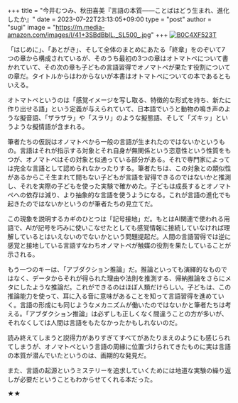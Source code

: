 +++
title = "今井むつみ、秋田喜美『言語の本質——ことばはどう生まれ、進化したか』"
date = 2023-07-22T23:13:05+09:00
type = "post"
author = "sugi"
image = "https://m.media-amazon.com/images/I/41+3SBdBblL._SL500_.jpg"
+++
<a href="https://www.amazon.co.jp/dp/B0C4XF523T/?tag=chezugi-22" target="_blank" class="alignleft"><img src="https://m.media-amazon.com/images/I/41+3SBdBblL._SL500_.jpg" alt="B0C4XF523T" border="0" /></a>

「はじめに」、「あとがき」、そして全体のまとめにあたる「終章」をのぞいて7つの章から構成されているが、そのうち最初の3つの章はオトマトペについて書かれていて、その次の章も子どもの言語習得でオノマトペが果たす役割についての章だ。タイトルからはわからないが本書はオトマトペについての本であるともいえる。

オトマトペというのは「感覚イメージを写し取る、特徴的な形式を持ち、新たに作り出せる語」という定義が与えられていて、日本語でいうと動物の鳴き声のような擬音語、「ザラザラ」や「スラリ」のような擬態語、そして「ズキッ」というような擬情語が含まれる。

筆者たちの仮説はオノマトペから一般の言語が生まれたのではないかというもの。言語はそれが指示する対象とそれ自身が無関係という恣意性という性質をもつが、オノマトペはその対象と似通っている部分がある。それで専門家によっては完全な言語として認められなかったりする。筆者たちは、この対象との類似性があるからこそ生まれて間もない子どもが言語を習得できるのではないかと推測し、それを実際の子どもを使った実験で確かめた。子どもは成長するとオノマトペへの依存は減り、より抽象的な言語を使うようになる。これが言語の進化でも起きたのではないかというのが筆者たちの見立てだ。

この現象を説明するカギのひとつは「記号接地」だ。もとはAI関連で使われる用語で、AIが記号を巧みに使いこなせたとしても感覚情報に接続していなければ理解しているとはいえないのでないかという問題提起だ。人間の言語習得では逆に感覚と接地している言語すなわちオノマトペが触媒の役割を果たしていることが示される。

もう一つのキーは、「アブダクション推論」だ。推論といっても演繹的なものではなく、データからそれが得られた理由や法則を推測する、帰納推論をさらにメタにしたような推論だ。これができるのはほぼ人類だけらしい。子どもは、この推論能力を使って、耳に入る音に意味があることを知って言語習得を進めていく。言語の形成にも同じようなメカニズムが働いたのではないかと筆者たちは考える。「アブダクション推論」は必ずしも正しくなく間違うことの方が多いが、それなくしては人間は言語をもたなかったかもしれないのだ。

読み終えてしまうと説得力がありすぎてすべてがあたりまえのようにも感じられてしまうが、オノマトペという言語の周縁に位置づけられてきたものに実は言語の本質が潜んでいたというのは、画期的な発見だ。

また、言語の起源というミステリーを追求していくためには地道な実験の繰り返しが必要だということもわからせてくれる本だった。

★★